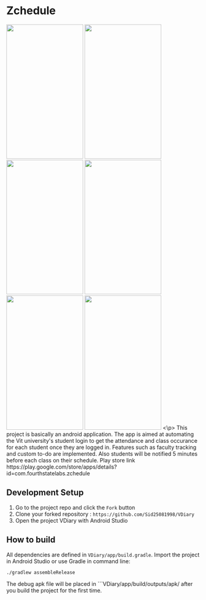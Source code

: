 # Zchedule

<p>
<image height="350", width="200" src="https://github.com/Sid25081998/VDiary/blob/master/1.png">
<image height="350", width="200" src="https://github.com/Sid25081998/VDiary/blob/master/2.png">
<image height="350", width="200" src="https://github.com/Sid25081998/VDiary/blob/master/3.png">
<image height="350", width="200" src="https://github.com/Sid25081998/VDiary/blob/master/4.png">
<image height="350", width="200" src="https://github.com/Sid25081998/VDiary/blob/master/5.png">
<image height="350", width="200" src="https://github.com/Sid25081998/VDiary/blob/master/6.png">
<\p>
This project is basically an android application.
The app is aimed at automating the Vit university's student login to get the attendance and class occurance for each student once they are logged in.
Features such as faculty tracking and custom to-do are implemented.
Also students will be notified 5 minutes before each class on their schedule.
Play store link https://play.google.com/store/apps/details?id=com.fourthstatelabs.zchedule

## Development Setup
1. Go to the project repo and click the `Fork` button
2. Clone your forked repository : `https://github.com/Sid25081998/VDiary`
3. Open the project VDiary with Android Studio

## How to build
All dependencies are defined in ```VDiary/app/build.gradle```. Import the project in Android Studio or use Gradle in command line:
```
./gradlew assembleRelease
```
The debug apk file will be placed in ```VDiary/app/build/outputs/apk/ after you build the project for the first time.
